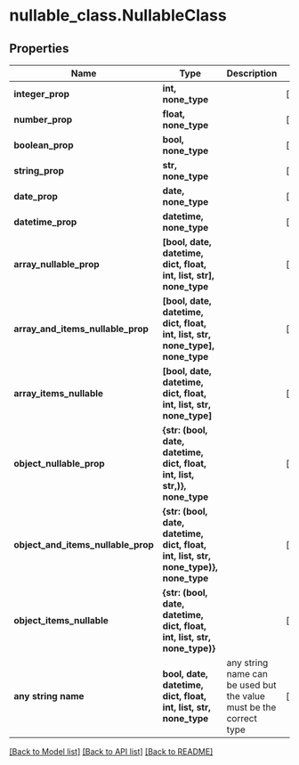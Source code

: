 # nullable_class.NullableClass

## Properties
Name | Type | Description | Notes
------------ | ------------- | ------------- | -------------
**integer_prop** | **int, none_type** |  | [optional] 
**number_prop** | **float, none_type** |  | [optional] 
**boolean_prop** | **bool, none_type** |  | [optional] 
**string_prop** | **str, none_type** |  | [optional] 
**date_prop** | **date, none_type** |  | [optional] 
**datetime_prop** | **datetime, none_type** |  | [optional] 
**array_nullable_prop** | **[bool, date, datetime, dict, float, int, list, str], none_type** |  | [optional] 
**array_and_items_nullable_prop** | **[bool, date, datetime, dict, float, int, list, str, none_type], none_type** |  | [optional] 
**array_items_nullable** | **[bool, date, datetime, dict, float, int, list, str, none_type]** |  | [optional] 
**object_nullable_prop** | **{str: (bool, date, datetime, dict, float, int, list, str,)}, none_type** |  | [optional] 
**object_and_items_nullable_prop** | **{str: (bool, date, datetime, dict, float, int, list, str, none_type)}, none_type** |  | [optional] 
**object_items_nullable** | **{str: (bool, date, datetime, dict, float, int, list, str, none_type)}** |  | [optional] 
**any string name** | **bool, date, datetime, dict, float, int, list, str, none_type** | any string name can be used but the value must be the correct type | [optional]

[[Back to Model list]](../README.md#documentation-for-models) [[Back to API list]](../README.md#documentation-for-api-endpoints) [[Back to README]](../README.md)


